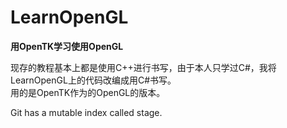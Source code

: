 # LearnOpenGL
**用OpenTK学习使用OpenGL**

现存的教程基本上都是使用C++进行书写，由于本人只学过C#，我将LearnOpenGL上的代码改编成用C#书写。    
用的是OpenTK作为的OpenGL的版本。

Git has a mutable index called stage.
